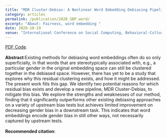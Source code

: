 ```yaml
---
title: "MDR Cluster-Debias: A Nonlinear Word Embedding Debiasing Pipeline"
category: articles
permalink: /publication/2020_SBP_word/
excerpt: "About: Fairness, word embedding "
date: 2020-10-19
venue: "International Conference on Social Computing, Behavioral-Cultural Modeling, & Prediction and Behavior Representation in Modeling and Simulation "
---
```


<a href="https://yuhaodu.github.io/files/SBP_word_embeddings.pdf">PDF  </a> 
<a href="https://github.com/yuhaodu/MDR-Cluster-Debias">Code</a>. <br />
<br />
**Abstract**:Existing methods for debiasing word embeddings often do so only superficially, in that words that are stereotypically associated with, e.g., a particular gender in the original embedding space can still be clustered together in the debiased space. However, there has yet to be a study that explores why this residual clustering exists, and how it might be addressed. The present work fills this gap.  We identify two potential reasons for which residual bias exists and develop a new pipeline, MDR Cluster-Debias, to mitigate this bias. We explore the strengths and weaknesses of our method, finding that it significantly outperforms other existing debiasing approaches on a variety of upstream bias tests but achieves limited improvement on decreasing gender bias in a downstream task. This indicates that word embeddings encode gender bias in still other ways, not necessarily captured by upstream tests. <br />
<br />
**Recommended citation**: 

